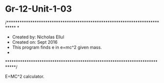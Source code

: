 # Gr-12-Unit-1-03

/****************************************************************************
 *
 * Created by: Nicholas Ellul
 * Created on: Sept 2016
 * This program finds e in e=mc^2 given mass.
 *
 ****************************************************************************/
 
E=MC^2 calculator.

